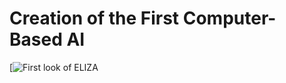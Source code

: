 # Creation of the First Computer-Based AI  
[![First look of ELIZA](https://en.wikipedia.org/wiki/ELIZA#/media/File:ELIZA_conversation.png)  


